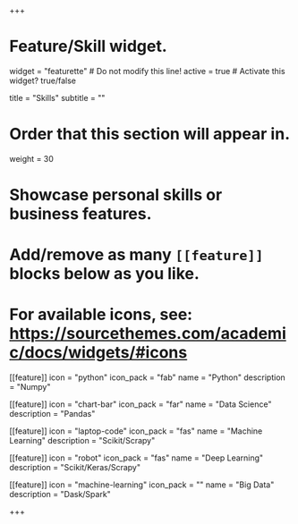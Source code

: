 +++
# Feature/Skill widget.
widget = "featurette"  # Do not modify this line!
active = true  # Activate this widget? true/false

title = "Skills"
subtitle = ""

# Order that this section will appear in.
weight = 30

# Showcase personal skills or business features.
# 
# Add/remove as many `[[feature]]` blocks below as you like.
# 
# For available icons, see: https://sourcethemes.com/academic/docs/widgets/#icons

[[feature]]
  icon = "python"
  icon_pack = "fab"
  name = "Python"
  description = "Numpy"
  
[[feature]]
  icon = "chart-bar"
  icon_pack = "far"
  name = "Data Science"
  description = "Pandas"  
  
[[feature]]
  icon = "laptop-code"
  icon_pack = "fas"
  name = "Machine Learning"
  description = "Scikit/Scrapy" 
  
 [[feature]]
  icon = "robot"
  icon_pack = "fas"
  name = "Deep Learning"
  description = "Scikit/Keras/Scrapy"
  
 [[feature]]
  icon = "machine-learning"
  icon_pack = ""
  name = "Big Data"
  description = "Dask/Spark"

+++

